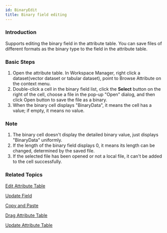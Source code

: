 ```yaml
---
id: BinaryEdit
title: Binary field editing
---
```

###  Introduction

Supports editing the binary field in the attribute table. You can save files of different formats as the binary type to the field in the attribute table.

###  Basic Steps

1. Open the attribute table. In Workspace Manager, right click a dataset(vector dataset or tabular dataset), point to Browse Attribute on the context menu.
2. Double-click a cell in the binary field list, click the **Select** button on the right of the cell, choose a file in the pop-up "Open" dialog, and then click Open button to save the file as a binary.
3. When the binary cell displays "BinaryData", it means the cell has a value; if empty, it means no value.

###  Note

1. The binary cell doesn't display the detailed binary value, just displays "BinaryData" uniformly.
2. If the length of the binary field displays 0, it means its length can be changed, determined by the saved file. 
3. If the selected file has been opened or not a local file, it can't be added to the cell successfully.

###  Related Topics

[Edit Attribute Table](Editgroup)

[Update Field](UpdateButton)

[Copy and Paste](CopyAndPaste)

[Drag Attribute Table](DragTabular)

[Update Attribute Table](UpdateTabular)

